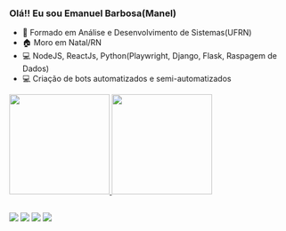 ### Olá!! Eu sou Emanuel Barbosa(Manel)



- 🔭 Formado em Análise e Desenvolvimento de Sistemas(UFRN)
- 🏠 Moro em Natal/RN
- 💻  NodeJS, ReactJs, Python(Playwright, Django, Flask, Raspagem de Dados)
- 💻 Criação de bots automatizados e semi-automatizados

 <div>
  <a href="https://github.com/manelB1">
  <img height="180em" src="https://github-readme-stats.vercel.app/api?username=manelB1&show_icons=false&theme=dracula&include_all_commits=true&count_private=true"/>
  <img height="180em" src="https://github-readme-stats.vercel.app/api/top-langs/?username=manelB1&layout=compact&langs_count=7&theme=dracula"/>
</div>
  
  ##
  <div>
   
  <a href="https://instagram.com/emanuellbarbosa_" target="_blank"><img src="https://img.shields.io/badge/-Instagram-%23E4405F?style=for-the-badge&logo=instagram&logoColor=white" target="_blank"></a>
  <a href = "mailto:emanuellbarbosa@hotmail.com"><img src="https://img.shields.io/badge/Microsoft_Outlook-0078D4?style=for-the-badge&logo=microsoft-outlook&logoColor=white" target="_blank"></a>
 <a href = "mailto:emanuellbarbosa.eb@gmail.com"><img src="https://img.shields.io/badge/Gmail-D14836?style=for-the-badge&logo=gmail&logoColor=white" target="_blank"></a>
 <a href="https://www.linkedin.com/in/emanuel-barbosa-93444721a/" target="_blank"><img src="https://img.shields.io/badge/-LinkedIn-%230077B5?style=for-the-badge&logo=linkedin&logoColor=white" target="_blank"></a> 
  </div>

